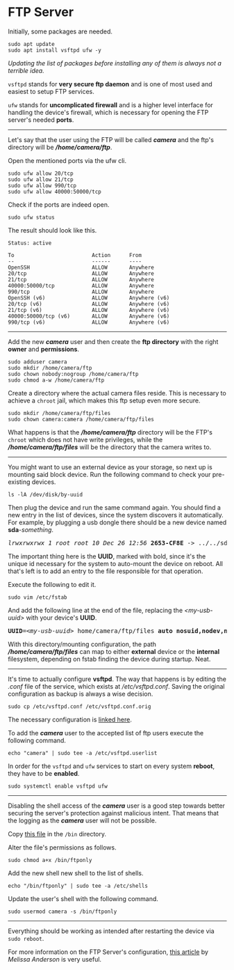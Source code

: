 # FTP Server

Initially, some packages are needed.

```
sudo apt update
sudo apt install vsftpd ufw -y
```

*Updating the list of packages before installing any of them is always not a terrible idea.*

`vsftpd` stands for **very secure ftp daemon** and is one of most used and easiest to setup FTP services.

`ufw` stands for **uncomplicated firewall** and is a higher level interface for handling the device's firewall, 
which is necessary for opening the FTP server's needed **ports**.

---

Let's say that the user using the FTP will be called ***camera*** and the ftp's directory will be ***/home/camera/ftp***.

Open the mentioned ports via the ufw cli.

```
sudo ufw allow 20/tcp
sudo ufw allow 21/tcp
sudo ufw allow 990/tcp
sudo ufw allow 40000:50000/tcp
```
Check if the ports are indeed open.

`sudo ufw status`

The result should look like this.

```
Status: active

To                         Action      From
--                         ------      ----
OpenSSH                    ALLOW       Anywhere                  
20/tcp                     ALLOW       Anywhere                  
21/tcp                     ALLOW       Anywhere                  
40000:50000/tcp            ALLOW       Anywhere                  
990/tcp                    ALLOW       Anywhere                  
OpenSSH (v6)               ALLOW       Anywhere (v6)             
20/tcp (v6)                ALLOW       Anywhere (v6)             
21/tcp (v6)                ALLOW       Anywhere (v6)             
40000:50000/tcp (v6)       ALLOW       Anywhere (v6)             
990/tcp (v6)               ALLOW       Anywhere (v6) 
```

---

Add the new ***camera*** user and then create the **ftp directory** with the right **owner** and **permissions**.

```
sudo adduser camera
sudo mkdir /home/camera/ftp
sudo chown nobody:nogroup /home/camera/ftp
sudo chmod a-w /home/camera/ftp
```

Create a directory where the actual camera files reside.
This is necessary to achieve a `chroot` jail, which makes this ftp setup even more secure.

```
sudo mkdir /home/camera/ftp/files
sudo chown camera:camera /home/camera/ftp/files
```

What happens is that the ***/home/camera/ftp*** directory will be the FTP's `chroot` which does not have write privileges, 
while the ***/home/camera/ftp/files*** will be the directory that the camera writes to.

---

You might want to use an external device as your storage, so next up is mounting said block device.
Run the following command to check your pre-existing devices.

`ls -lA /dev/disk/by-uuid`

Then plug the device and run the same command again.
You should find a new entry in the list of devices, since the system discovers it automatically.
For example, by plugging a usb dongle there should be a new device named **sda**-*something*.
<pre><i>lrwxrwxrwx 1 root root 10 Dec 26 12:56</i> <b>2653-CF8E</b> -> ../../sda1</pre>

The important thing here is the **UUID**, marked with bold, 
since it's the unique id necessary for the system to auto-mount the device on reboot.
All that's left is to add an entry to the file responsible for that operation.

Execute the following to edit it.

`sudo vim /etc/fstab`

And add the following line at the end of the file, replacing the *\<my-usb-uuid\>* with your device's **UUID**.
<pre><b>UUID</b>=<i>&ltmy-usb-uuid&gt</i> home/camera/ftp/files <b>auto nosuid,nodev,nofail</b> 0 0</pre>

With this directory/mounting configuration,
the path ***/home/camera/ftp/files*** can map to either **external** device or the **internal** filesystem,
depending on fstab finding the device during startup. Neat.

---

It's time to actually configure **vsftpd**. The way that happens is by editing the *.conf* file of the service,
which exists at */etc/vsftpd.conf*. Saving the original configuration as backup is always a wise decision.

`sudo cp /etc/vsftpd.conf /etc/vsftpd.conf.orig`

The necessary configuration is [linked here](ftp/vsftpd.conf).

To add the ***camera*** user to the accepted list of ftp users execute the following command.

`echo "camera" | sudo tee -a /etc/vsftpd.userlist`

In order for the `vsftpd` and `ufw` services to start on every system **reboot**, they have to be **enabled**.

`sudo systemctl enable vsftpd ufw`

---

Disabling the shell access of the ***camera*** user 
is a good step towards better securing the server's protection against malicious intent.
That means that the logging as the ***camera*** user will not be possible.

Copy [this file](ftp/ftponly) in the `/bin` directory.

Alter the file's permissions as follows.

`sudo chmod a+x /bin/ftponly`

Add the new shell new shell to the list of shells.

`echo "/bin/ftponly" | sudo tee -a /etc/shells`

Update the user's shell with the following command.

`sudo usermod camera -s /bin/ftponly`

---

Everything should be working as intended after restarting the device via `sudo reboot`.

For more information on the FTP Server's configuration, [this article](https://www.digitalocean.com/community/tutorials/how-to-set-up-vsftpd-for-a-user-s-directory-on-ubuntu-16-04) by *Melissa Anderson* is very useful.
